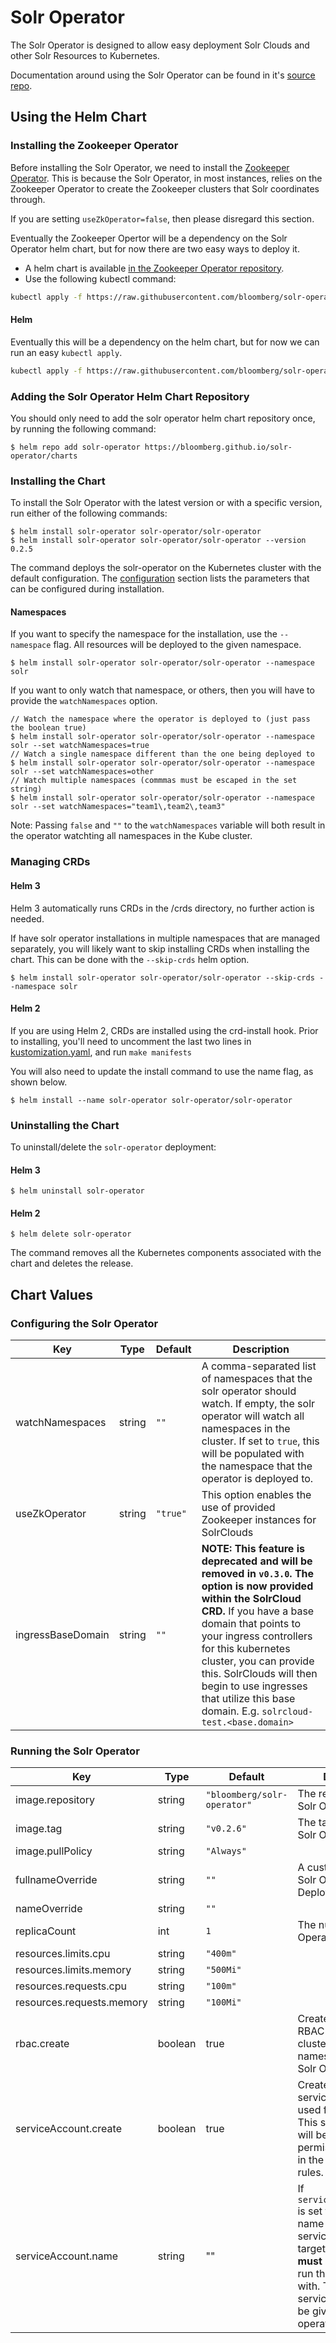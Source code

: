 Solr Operator
=============

The Solr Operator is designed to allow easy deployment Solr Clouds and other Solr Resources to Kubernetes.

Documentation around using the Solr Operator can be found in it's [source repo](https://github.com/bloomberg/solr-operator).

## Using the Helm Chart

### Installing the Zookeeper Operator

Before installing the Solr Operator, we need to install the [Zookeeper Operator](https://github.com/pravega/zookeeper-operator).
This is because the Solr Operator, in most instances, relies on the Zookeeper Operator to create the Zookeeper clusters that Solr coordinates through.

If you are setting `useZkOperator=false`, then please disregard this section.

Eventually the Zookeeper Opertor will be a dependency on the Solr Operator helm chart, but for now there are two easy ways to deploy it.

- A helm chart is available [in the Zookeeper Operator repository](https://github.com/pravega/zookeeper-operator/blob/master/charts/zookeeper-operator/).
- Use the following kubectl command:
```bash
kubectl apply -f https://raw.githubusercontent.com/bloomberg/solr-operator/master/example/dependencies/zk_operator.yaml
```

#### Helm

Eventually this will be a dependency on the helm chart, but for now we can run an easy `kubectl apply`.

```bash
kubectl apply -f https://raw.githubusercontent.com/bloomberg/solr-operator/master/example/dependencies/zk_operator.yaml
```

### Adding the Solr Operator Helm Chart Repository
You should only need to add the solr operator helm chart repository once, by running the following command:

```console
$ helm repo add solr-operator https://bloomberg.github.io/solr-operator/charts
```

### Installing the Chart

To install the Solr Operator with the latest version or with a specific version, run either of the following commands:

```console
$ helm install solr-operator solr-operator/solr-operator
$ helm install solr-operator solr-operator/solr-operator --version 0.2.5
```

The command deploys the solr-operator on the Kubernetes cluster with the default configuration.
The [configuration](#chart-values) section lists the parameters that can be configured during installation.

#### Namespaces

If you want to specify the namespace for the installation, use the `--namespace` flag.
All resources will be deployed to the given namespace.

```console
$ helm install solr-operator solr-operator/solr-operator --namespace solr
```

If you want to only watch that namespace, or others, then you will have to provide the `watchNamespaces` option.

```console
// Watch the namespace where the operator is deployed to (just pass the boolean true)
$ helm install solr-operator solr-operator/solr-operator --namespace solr --set watchNamespaces=true
// Watch a single namespace different than the one being deployed to
$ helm install solr-operator solr-operator/solr-operator --namespace solr --set watchNamespaces=other
// Watch multiple namespaces (commmas must be escaped in the set string)
$ helm install solr-operator solr-operator/solr-operator --namespace solr --set watchNamespaces="team1\,team2\,team3"
```

Note: Passing `false` and `""` to the `watchNamespaces` variable will both result in the operator watchting all namespaces in the Kube cluster.

### Managing CRDs

#### Helm 3

Helm 3 automatically runs CRDs in the /crds directory, no further action is needed.

If have solr operator installations in multiple namespaces that are managed separately, you will likely want to skip installing CRDs when installing the chart.
This can be done with the `--skip-crds` helm option.

```console
$ helm install solr-operator solr-operator/solr-operator --skip-crds --namespace solr
```

#### Helm 2

If you are using Helm 2, CRDs are installed using the crd-install hook. Prior to installing, you'll need to uncomment the last two lines in [kustomization.yaml](../../config/crd/kustomization.yaml), and run `make manifests`

You will also need to update the install command to use the name flag, as shown below.

```console
$ helm install --name solr-operator solr-operator/solr-operator
```

### Uninstalling the Chart

To uninstall/delete the `solr-operator` deployment:

#### Helm 3

```console
$ helm uninstall solr-operator
```

#### Helm 2

```console
$ helm delete solr-operator
```

The command removes all the Kubernetes components associated with the chart and deletes the release.


## Chart Values

### Configuring the Solr Operator

| Key | Type | Default | Description |
|-----|------|---------|-------------|
| watchNamespaces | string | `""` | A comma-separated list of namespaces that the solr operator should watch. If empty, the solr operator will watch all namespaces in the cluster. If set to `true`, this will be populated with the namespace that the operator is deployed to. |
| useZkOperator | string | `"true"` | This option enables the use of provided Zookeeper instances for SolrClouds |
| ingressBaseDomain | string | `""` | **NOTE: This feature is deprecated and will be removed in `v0.3.0`. The option is now provided within the SolrCloud CRD.** If you have a base domain that points to your ingress controllers for this kubernetes cluster, you can provide this. SolrClouds will then begin to use ingresses that utilize this base domain. E.g. `solrcloud-test.<base.domain>` |

### Running the Solr Operator

| Key | Type | Default | Description |
|-----|------|---------|-------------|
| image.repository | string | `"bloomberg/solr-operator"` | The repository of the Solr Operator image |
| image.tag | string | `"v0.2.6"` | The tag/version of the Solr Operator to run |
| image.pullPolicy | string | `"Always"` |  |
| fullnameOverride | string | `""` | A custom name for the Solr Operator Deployment |
| nameOverride | string | `""` |  |
| replicaCount | int | `1` | The number of Solr Operator pods to run |
| resources.limits.cpu | string | `"400m"` |  |
| resources.limits.memory | string | `"500Mi"` |  |
| resources.requests.cpu | string | `"100m"` |  |
| resources.requests.memory | string | `"100Mi"` |  |
| rbac.create | boolean | true | Create the necessary RBAC rules, whether cluster-wide or namespaced, for the Solr Operator. |
| serviceAccount.create | boolean | true | Create a serviceAccount to be used for this operator. This serviceAccount will be given the permissions specified in the operator's RBAC rules. |
| serviceAccount.name | string | "" | If `serviceAccount.create` is set to `false`, the name of an existing serviceAccount in the target namespace **must** be provided to run the Solr Operator with. This serviceAccount with be given the operator's RBAC rules. | 
